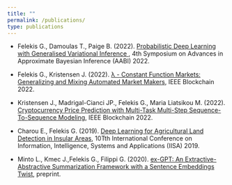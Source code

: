 ```yaml
---
title: "" 
permalink: /publications/
type: publications
---
```


* Felekis G., Damoulas T., Paige B. (2022). [Probabilistic Deep Learning with Generalised Variational Inference 
]([https://arxiv.org/abs/2110.13891](https://openreview.net/forum?id=L_jGauvvbu0)), 4th Symposium on Advances in Approximate Bayesian Inference (AABI) 2022.
* Felekis G., Kristensen J. (2022). [λ - Constant Function Markets: Generalizing and Mixing Automated Market Makers](https://ieeexplore.ieee.org/document/9881841), IEEE Blockchain 2022.
* Kristensen J., Madrigal-Cianci JP., Felekis G., Maria Liatsikou M. (2022). [Cryptocurrency Price Prediction with Multi-Task Multi-Step Sequence-To-Sequence Modeling](https://ieeexplore.ieee.org/document/9881849), IEEE Blockchain 2022.
* Charou E., Felekis G. (2019). [Deep Learning for Agricultural Land Detection in Insular Areas](https://ieeexplore.ieee.org/document/8900670), 10Tth International Conference on Information, Intelligence, Systems and Applications (IISA) 2019.


* Minto L., Kmec J.,Felekis G., Filippi G. (2020). [ex-GPT: An Extractive-Abstractive Summarization Framework with a Sentence Embeddings Twist](https://github.com/LorenzoMinto/ex-GPT-Summarizer/blob/master/GPTe__An_extractive_abstractive_summarization_framework.pdf), preprint.
